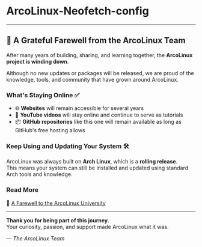 # ArcoLinux-Neofetch-config

---

## 💛 A Grateful Farewell from the ArcoLinux Team

After many years of building, sharing, and learning together, the **ArcoLinux project is winding down**.

Although no new updates or packages will be released, we are proud of the knowledge, tools, and community that have grown around ArcoLinux.

### What's Staying Online ✅

- 🌐 **Websites** will remain accessible for several years
- 🎥 **YouTube videos** will stay online and continue to serve as tutorials
- 📦 **GitHub repositories** like this one will remain available as long as GitHub's free hosting allows

### Keep Using and Updating Your System 🛠️

ArcoLinux was always built on **Arch Linux**, which is a **rolling release**.  
This means your system can still be installed and updated using standard Arch tools and knowledge.

### Read More

🔗 [A Farewell to the ArcoLinux University](https://www.arcolinux.info/a-farewell-to-the-arcolinux-university/)

---

**Thank you for being part of this journey.**  
Your curiosity, passion, and support made ArcoLinux what it was.

— *The ArcoLinux Team*
